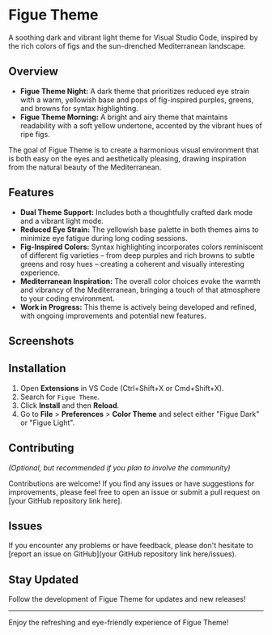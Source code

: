 # Figue Theme

A soothing dark and vibrant light theme for Visual Studio Code, inspired by the rich colors of figs and the sun-drenched Mediterranean landscape.

## Overview

* **Figue Theme Night:** A dark theme that prioritizes reduced eye strain with a warm, yellowish base and pops of fig-inspired purples, greens, and browns for syntax highlighting.
* **Figue Theme Morning:** A bright and airy theme that maintains readability with a soft yellow undertone, accented by the vibrant hues of ripe figs.

The goal of Figue Theme is to create a harmonious visual environment that is both easy on the eyes and aesthetically pleasing, drawing inspiration from the natural beauty of the Mediterranean.

## Features

* **Dual Theme Support:** Includes both a thoughtfully crafted dark mode and a vibrant light mode.
* **Reduced Eye Strain:** The yellowish base palette in both themes aims to minimize eye fatigue during long coding sessions.
* **Fig-Inspired Colors:** Syntax highlighting incorporates colors reminiscent of different fig varieties – from deep purples and rich browns to subtle greens and rosy hues – creating a coherent and visually interesting experience.
* **Mediterranean Inspiration:** The overall color choices evoke the warmth and vibrancy of the Mediterranean, bringing a touch of that atmosphere to your coding environment.
* **Work in Progress:** This theme is actively being developed and refined, with ongoing improvements and potential new features.

## Screenshots


## Installation

1.  Open **Extensions** in VS Code (Ctrl+Shift+X or Cmd+Shift+X).
2.  Search for `Figue Theme`.
3.  Click **Install** and then **Reload**.
4.  Go to **File** > **Preferences** > **Color Theme** and select either "Figue Dark" or "Figue Light".

## Contributing

*(Optional, but recommended if you plan to involve the community)*

Contributions are welcome! If you find any issues or have suggestions for improvements, please feel free to open an issue or submit a pull request on [your GitHub repository link here].

## Issues

If you encounter any problems or have feedback, please don't hesitate to [report an issue on GitHub](your GitHub repository link here/issues).

## Stay Updated

Follow the development of Figue Theme for updates and new releases!

---

Enjoy the refreshing and eye-friendly experience of Figue Theme!